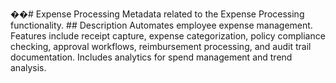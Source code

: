 ��#   E x p e n s e   P r o c e s s i n g 
 
 
 
 M e t a d a t a   r e l a t e d   t o   t h e   E x p e n s e   P r o c e s s i n g   f u n c t i o n a l i t y . 
 
 
 
 # #   D e s c r i p t i o n 
 
 
 
 A u t o m a t e s   e m p l o y e e   e x p e n s e   m a n a g e m e n t .   F e a t u r e s   i n c l u d e   r e c e i p t   c a p t u r e ,   e x p e n s e   c a t e g o r i z a t i o n ,   p o l i c y   c o m p l i a n c e   c h e c k i n g ,   a p p r o v a l   w o r k f l o w s ,   r e i m b u r s e m e n t   p r o c e s s i n g ,   a n d   a u d i t   t r a i l   d o c u m e n t a t i o n .   I n c l u d e s   a n a l y t i c s   f o r   s p e n d   m a n a g e m e n t   a n d   t r e n d   a n a l y s i s . 
 
 
